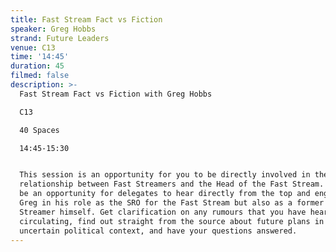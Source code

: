```yaml
---
title: Fast Stream Fact vs Fiction
speaker: Greg Hobbs
strand: Future Leaders
venue: C13
time: '14:45'
duration: 45
filmed: false
description: >-
  Fast Stream Fact vs Fiction with Greg Hobbs

  C13

  40 Spaces

  14:45-15:30


  This session is an opportunity for you to be directly involved in the
  relationship between Fast Streamers and the Head of the Fast Stream. It will
  be an opportunity for delegates to hear directly from the top and engage with
  Greg in his role as the SRO for the Fast Stream but also as a former Fast
  Streamer himself. Get clarification on any rumours that you have heard
  circulating, find out straight from the source about future plans in this
  uncertain political context, and have your questions answered.
---
```


